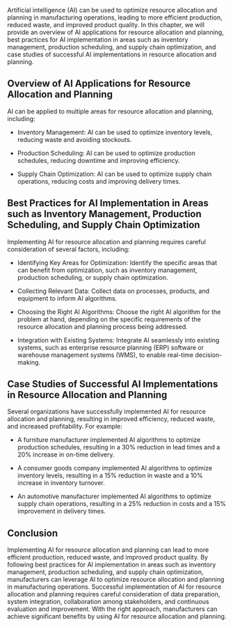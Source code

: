 

Artificial intelligence (AI) can be used to optimize resource allocation and planning in manufacturing operations, leading to more efficient production, reduced waste, and improved product quality. In this chapter, we will provide an overview of AI applications for resource allocation and planning, best practices for AI implementation in areas such as inventory management, production scheduling, and supply chain optimization, and case studies of successful AI implementations in resource allocation and planning.

Overview of AI Applications for Resource Allocation and Planning
----------------------------------------------------------------

AI can be applied to multiple areas for resource allocation and planning, including:

* Inventory Management: AI can be used to optimize inventory levels, reducing waste and avoiding stockouts.

* Production Scheduling: AI can be used to optimize production schedules, reducing downtime and improving efficiency.

* Supply Chain Optimization: AI can be used to optimize supply chain operations, reducing costs and improving delivery times.

Best Practices for AI Implementation in Areas such as Inventory Management, Production Scheduling, and Supply Chain Optimization
--------------------------------------------------------------------------------------------------------------------------------

Implementing AI for resource allocation and planning requires careful consideration of several factors, including:

* Identifying Key Areas for Optimization: Identify the specific areas that can benefit from optimization, such as inventory management, production scheduling, or supply chain optimization.

* Collecting Relevant Data: Collect data on processes, products, and equipment to inform AI algorithms.

* Choosing the Right AI Algorithms: Choose the right AI algorithm for the problem at hand, depending on the specific requirements of the resource allocation and planning process being addressed.

* Integration with Existing Systems: Integrate AI seamlessly into existing systems, such as enterprise resource planning (ERP) software or warehouse management systems (WMS), to enable real-time decision-making.

Case Studies of Successful AI Implementations in Resource Allocation and Planning
---------------------------------------------------------------------------------

Several organizations have successfully implemented AI for resource allocation and planning, resulting in improved efficiency, reduced waste, and increased profitability. For example:

* A furniture manufacturer implemented AI algorithms to optimize production schedules, resulting in a 30% reduction in lead times and a 20% increase in on-time delivery.

* A consumer goods company implemented AI algorithms to optimize inventory levels, resulting in a 15% reduction in waste and a 10% increase in inventory turnover.

* An automotive manufacturer implemented AI algorithms to optimize supply chain operations, resulting in a 25% reduction in costs and a 15% improvement in delivery times.

Conclusion
----------

Implementing AI for resource allocation and planning can lead to more efficient production, reduced waste, and improved product quality. By following best practices for AI implementation in areas such as inventory management, production scheduling, and supply chain optimization, manufacturers can leverage AI to optimize resource allocation and planning in manufacturing operations. Successful implementation of AI for resource allocation and planning requires careful consideration of data preparation, system integration, collaboration among stakeholders, and continuous evaluation and improvement. With the right approach, manufacturers can achieve significant benefits by using AI for resource allocation and planning.
